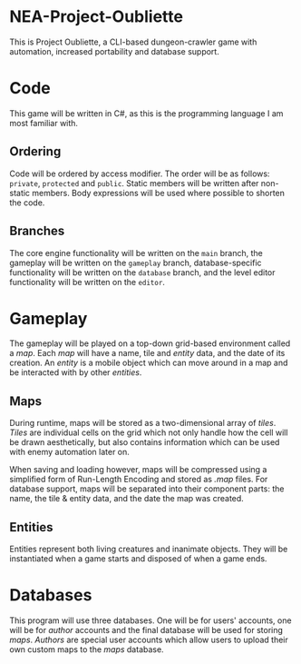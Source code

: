 # NEA-Project-Oubliette
 This is Project Oubliette, a CLI-based dungeon-crawler game with automation, increased portability and database support.

# Code
 This game will be written in C#, as this is the programming language I am most familiar with.

## Ordering
 Code will be ordered by access modifier. The order will be as follows: <code>private</code>, <code>protected</code> and <code>public</code>. Static members will be written after non-static members. Body expressions will be used where possible to shorten the code.

## Branches
 The core engine functionality will be written on the <code>main</code> branch, the gameplay will be written on the <code>gameplay</code> branch, database-specific functionality will be written on the <code>database</code> branch, and the level editor functionality will be written on the <code>editor</code>.

# Gameplay
 The gameplay will be played on a top-down grid-based environment called a *map*. Each *map* will have a name, tile and *entity* data, and the date of its creation. An *entity* is a mobile object which can move around in a map and be interacted with by other *entities*.

## Maps
 During runtime, maps will be stored as a two-dimensional array of *tiles*. *Tiles* are individual cells on the grid which not only handle how the cell will be drawn aesthetically, but also contains information which can be used with enemy automation later on.
 
 When saving and loading however, maps will be compressed using a simplified form of Run-Length Encoding and stored as *.map* files. For database support, maps will be separated into their component parts: the name, the tile & entity data, and the date the map was created.

## Entities
 Entities represent both living creatures and inanimate objects. They will be instantiated when a game starts and disposed of when a game ends.

# Databases
 This program will use three databases. One will be for users' accounts, one will be for *author* accounts and the final database will be used for storing *maps*. *Authors* are special user accounts which allow users to upload their own custom maps to the *maps* database.